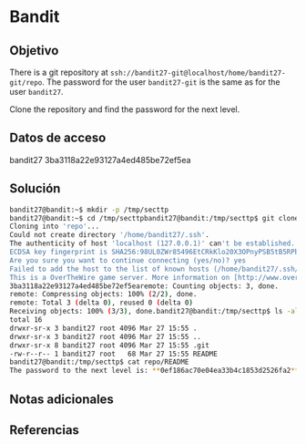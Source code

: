 # Bandit

## Objetivo
There is a git repository at `ssh://bandit27-git@localhost/home/bandit27-git/repo`. The password for the user `bandit27-git` is the same as for the user `bandit27`.

Clone the repository and find the password for the next level.

## Datos de acceso
bandit27
3ba3118a22e93127a4ed485be72ef5ea

## Solución 
```bash
bandit27@bandit:~$ mkdir -p /tmp/secttp  
bandit27@bandit:~$ cd /tmp/secttpbandit27@bandit:/tmp/secttp$ git clone ssh://bandit27-git@localhost/home/bandit27-git/repo  
Cloning into 'repo'...  
Could not create directory '/home/bandit27/.ssh'.  
The authenticity of host 'localhost (127.0.0.1)' can't be established.  
ECDSA key fingerprint is SHA256:98UL0ZWr85496EtCRkKlo20X3OPnyPSB5tB5RPbhczc.  
Are you sure you want to continue connecting (yes/no)? yes  
Failed to add the host to the list of known hosts (/home/bandit27/.ssh/known_hosts).  
This is a OverTheWire game server. More information on [http://www.overthewire.org/wargames](http://www.overthewire.org/wargames)bandit27-git@localhost's password:  
3ba3118a22e93127a4ed485be72ef5earemote: Counting objects: 3, done.  
remote: Compressing objects: 100% (2/2), done.  
remote: Total 3 (delta 0), reused 0 (delta 0)  
Receiving objects: 100% (3/3), done.bandit27@bandit:/tmp/secttp$ ls -al repo  
total 16  
drwxr-sr-x 3 bandit27 root 4096 Mar 27 15:55 .  
drwxr-sr-x 3 bandit27 root 4096 Mar 27 15:55 ..  
drwxr-sr-x 8 bandit27 root 4096 Mar 27 15:55 .git  
-rw-r--r-- 1 bandit27 root   68 Mar 27 15:55 README  
bandit27@bandit:/tmp/secttp$ cat repo/README  
The password to the next level is: **0ef186ac70e04ea33b4c1853d2526fa2**
```

## Notas adicionales

## Referencias